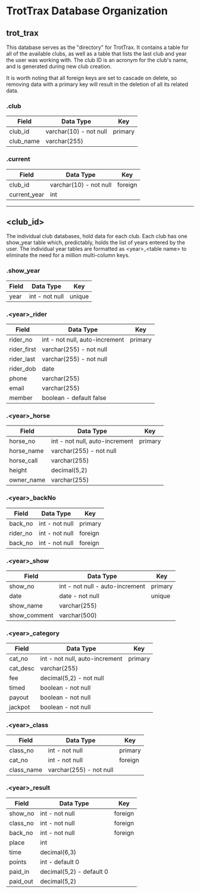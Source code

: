 # TrotTrax Database Organization

## trot_trax

This database serves as the "directory" for TrotTrax. It contains a table for all of the available clubs, as well as a table that lists the last club and year the user was working with. The club ID is an acronym for the club's name, and is generated during new club creation.

It is worth noting that all foreign keys are set to cascade on delete, so removing data with a primary key will result in the deletion of all its related data.

### .club
| Field | Data Type | Key |
| ----- | --------- | --- |
| club\_id | varchar(10) - not null | primary |
| club\_name | varchar(255) | |

### .current
| Field  | Data Type | Key |
| ------ | --------- | --- |
| club_id | varchar(10) - not null | foreign |
| current_year | int | |

---

## \<club_id\>

The individual club databases, hold data for each club. Each club has one show\_year table which, predictably, holds the list of years entered by the user. The individual year tables are formatted as \<year\>_\<table name\> to eliminate the need for a million multi-column keys.

### .show_year
| Field | Data Type | Key |
| ----- | --------- | --- |
| year  | int - not null | unique |

### .\<year\>_rider
| Field | Data Type | Key |
| ----- | --------- | --- |
| rider_no | int - not null, auto-increment | primary |
| rider_first | varchar(255) - not null | |
| rider_last | varchar(255) - not null | |
| rider_dob | date | |
| phone | varchar(255) | |
| email | varchar(255) | |
| member | boolean - default false | |

### .\<year\>_horse
| Field | Data Type | Key |
| ----- | --------- | --- |
| horse_no | int - not null, auto-increment | primary |
| horse_name | varchar(255) - not null | |
| horse_call | varchar(255) | |
| height | decimal(5,2) | |
| owner_name | varchar(255) | |

### .\<year\>_backNo
| Field | Data Type | Key |
| ----- | --------- | --- |
| back_no | int - not null | primary |
| rider_no | int - not null | foreign |
| back_no | int - not null | foreign |

### .\<year\>_show
| Field | Data Type | Key |
| ----- | --------- | --- |
| show_no | int - not null - auto-increment | primary |
| date | date - not null | unique |
| show_name | varchar(255) | |
| show_comment | varchar(500) | |

### .\<year\>_category
| Field | Data Type | Key |
| ----- | --------- | --- |
| cat_no | int - not null, auto-increment | primary |
| cat_desc | varchar(255) | |
| fee | decimal(5,2) - not null | |
| timed | boolean - not null | |
| payout | boolean - not null | |
| jackpot | boolean - not null | |

### .\<year\>_class
| Field | Data Type | Key |
| ----- | --------- | --- |
| class_no | int - not null | primary |
| cat_no | int - not null| foreign |
| class_name | varchar(255) - not null | |

### .\<year\>_result
| Field | Data Type | Key |
| ----- | --------- | --- |
| show_no | int - not null | foreign |
| class_no | int - not null | foreign |
| back_no | int - not null | foreign |
| place | int | |
| time | decimal(6,3) | |
| points | int - default 0 | |
| paid_in | decimal(5,2) - default 0 | |
| paid_out | decimal(5,2) | |
